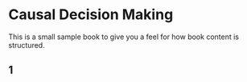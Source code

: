 # Causal Decision Making


This is a small sample book to give you a feel for how book content is
structured.


## 1